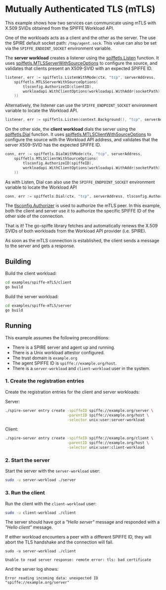 # Mutually Authenticated TLS (mTLS)

This example shows how two services can communicate using mTLS with X.509 SVIDs obtained from the SPIFFE Workload API. 

One of the workloads acts as a client and the other as the server. The use the SPIRE default socket path: `/tmp/agent.sock`. This value can also be set via the `SPIFFE_ENDOINT_SOCKET` environment variable.

The **server workload** creates a listener using the [spiffetls.Listen](https://pkg.go.dev/github.com/spiffe/go-spiffe/v2/spiffetls?tab=doc#Listen) function.
It uses [spiffetls.MTLSServerWithSourceOptions](https://pkg.go.dev/github.com/spiffe/go-spiffe/v2/spiffetls?tab=doc#MTLSServerWithSourceOptions) to configure  the source, and validates that clients present an X509-SVID with an expected SPIFFE ID.

```go
listener, err := spiffetls.ListenWithMode(ctx, "tcp", serverAddress,
    spiffetls.MTLSServerWithSourceOptions(
        tlsconfig.AuthorizeID(clientID),
        workloadapi.WithClientOptions(workloadapi.WithAddr(socketPath)),
    ))
```

Alternatively, the listener can use the `SPIFFE_ENDPOINT_SOCKET` environment variable to locate the Workload API.

```go
listener, err := spiffetls.Listen(context.Background(), "tcp", serverAddress, tlsconfig.AuthorizeID(spiffeID))
```

On the other side, the **client workload** dials the server using the [spiffetls.Dial](https://pkg.go.dev/github.com/spiffe/go-spiffe/v2/spiffetls?tab=doc#Dial) function. 
It uses [spiffetls.MTLSClientWithSourceOptions](https://pkg.go.dev/github.com/spiffe/go-spiffe/v2/spiffetls?tab=doc#MTLSClientWithSourceOptions) to configure the source with the Workload API address, and validates that the server X509-SVID has the expected SPIFFE ID.

```go
conn, err := spiffetls.DialWithMode(ctx, "tcp", serverAddress,
    spiffetls.MTLSClientWithSourceOptions(
        tlsconfig.AuthorizeID(spiffeID),
        workloadapi.WithClientOptions(workloadapi.WithAddr(socketPath)),
    ))
```

As with Listen, Dial can also use the `SPIFFE_ENDPOINT_SOCKET` environment variable to locate the Workload API

```go
conn, err := spiffetls.Dial(ctx, "tcp", serverAddress, tlsconfig.AuthorizeID(spiffeID))
``` 

The [tlsconfig.Authorizer](https://pkg.go.dev/github.com/spiffe/go-spiffe/v2/spiffetls/tlsconfig?tab=doc#Authorizer) is used to authorize the mTLS peer. In this example, both the client and server use it to authorize the specific SPIFFE ID of the other side of the connection.

That is it! The go-spiffe library fetches and automatically renews the X.509 SVIDs of both workloads from the Workload API provider (i.e. SPIRE).

As soon as the mTLS connection is established, the client sends a message to the server and gets a response.


## Building
Build the client workload:
```bash
cd examples/spiffe-mTLS/client
go build
```

Build the server workload:
```bash
cd examples/spiffe-mTLS/server
go build
```

## Running
This example assumes the following preconditions:
- There is a SPIRE server and agent up and running.
- There is a Unix workload attestor configured.
- The trust domain is `example.org`
- The agent SPIFFE ID is `spiffe://example.org/host`.
- There is a `server-workload` and `client-workload` user in the system.

### 1. Create the registration entries
Create the registration entries for the client and server workloads:

Server:
```bash
./spire-server entry create -spiffeID spiffe://example.org/server \
                            -parentID spiffe://example.org/host \
                            -selector unix:user:server-workload
```

Client: 
```bash
./spire-server entry create -spiffeID spiffe://example.org/client \
                            -parentID spiffe://example.org/host \
                            -selector unix:user:client-workload
```

### 2. Start the server
Start the server with the `server-workload` user:
```bash
sudo -u server-workload ./server
```

### 3. Run the client
Run the client with the `client-workload` user:
```bash
sudo -u client-workload ./client
```

The server should have got a _"Hello server"_ message and responded with a _"Hello client"_ message.

If either workload encounters a peer with a different SPIFFE ID, they will abort the TLS handshake and the connection will fail. 
 
```
sudo -u server-workload ./client

Unable to read server response: remote error: tls: bad certificate
```

And the server log shows:
```
Error reading incoming data: unexpected ID "spiffe://example.org/server"
```
